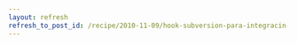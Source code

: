 ```yaml
---
layout: refresh
refresh_to_post_id: /recipe/2010-11-09/hook-subversion-para-integracin-con-hudson.html
---
```

